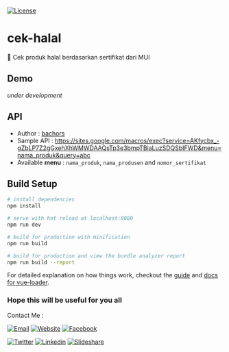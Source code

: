 [![License](https://img.shields.io/github/license/mazipan/cek-halal.svg?maxAge=3600)](https://github.com/mazipan/cek-halal)

# cek-halal

:rice: Cek produk halal berdasarkan sertifikat dari MUI

## Demo

*under development*

## API

+ Author : [bachors](https://github.com/bachors/)
+ Sample API : https://sites.google.com/macros/exec?service=AKfycbx_-gZbLP7Z2gGxehXhWMWDAAQsTp3e3bmpTBiaLuzSDQSbIFWD&menu=nama_produk&query=abc
+ Available **menu** : `nama_produk`, `nama_produsen` and `nomor_sertifikat`

## Build Setup

``` bash
# install dependencies
npm install

# serve with hot reload at localhost:8080
npm run dev

# build for production with minification
npm run build

# build for production and view the bundle analyzer report
npm run build --report
```

For detailed explanation on how things work, checkout the [guide](http://vuejs-templates.github.io/webpack/) and [docs for vue-loader](http://vuejs.github.io/vue-loader).

### Hope this will be useful for you all

Contact Me :

[![Email](https://img.shields.io/badge/mazipanneh-Email-yellow.svg?maxAge=3600)](mailto:mazipanneh@gmail.com) [![Website](https://img.shields.io/badge/mazipanneh-Blog-brightgreen.svg?maxAge=3600)](https://mazipanneh.com/blog/) [![Facebook](https://img.shields.io/badge/mazipanneh-Facebook-blue.svg?maxAge=3600)](https://facebook.com/mazipanneh)

[![Twitter](https://img.shields.io/badge/Maz_Ipan-Twitter-55acee.svg?maxAge=3600)](https://twitter.com/Maz_Ipan) [![Linkedin](https://img.shields.io/badge/irfanmaulanamazipan-Linkedin-0077b5.svg?maxAge=3600)](https://id.linkedin.com/in/irfanmaulanamazipan) [![Slideshare](https://img.shields.io/badge/IrfanMaulana21-Slideshare-0077b5.svg?maxAge=3600)](https://www.slideshare.net/IrfanMaulana21)
